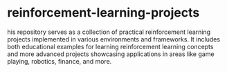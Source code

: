 # reinforcement-learning-projects
his repository serves as a collection of practical reinforcement learning projects implemented in various environments and frameworks. It includes both educational examples for learning reinforcement learning concepts and more advanced projects showcasing applications in areas like game playing, robotics, finance, and more.
